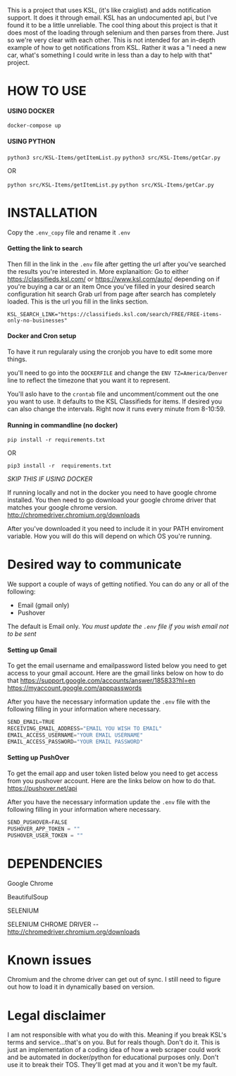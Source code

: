 This is a project that uses KSL, (it's like craiglist) and adds notification support. It does it through email. KSL has an undocumented api, but I've found it to be a little unreliable. The cool thing about this project is that it does most of the loading through selenium and then parses from there. Just so we're very clear with each other. This is not intended for an in-depth example of how to get notifications from KSL. Rather it was a "I need a new car, what's something I could write in less than a day to help with that" project.

# HOW TO USE

#### USING DOCKER

`docker-compose up`

#### USING PYTHON
`python3 src/KSL-Items/getItemList.py`
`python3 src/KSL-Items/getCar.py`

OR

`python src/KSL-Items/getItemList.py`
`python src/KSL-Items/getCar.py`

# INSTALLATION

Copy the `.env_copy` file and rename it `.env`

#### Getting the link to search

Then  fill in the link in the `.env` file after getting the url after you've searched the results you're interested in. 
	More explanaition:
		Go to either https://classifieds.ksl.com/ or https://www.ksl.com/auto/ depending on if you're buying a car or an item
		Once you've filled in your desired search configuration hit search
		Grab url from page after search has completely loaded.
		This is the url you fill in the links section.

`KSL_SEARCH_LINK="https://classifieds.ksl.com/search/FREE/FREE-items-only-no-businesses"`


#### Docker and Cron setup

To have it run regularaly using the cronjob you have to edit some more things.

you'll need to go into the `DOCKERFILE` and change the `ENV TZ=America/Denver` line to reflect the timezone that you want it to represent. 

You'll aslo have to the `crontab` file and uncomment/comment out the one you want to use. It defaults to the KSL Classifieds for items. If desired you can also change the intervals. Right now it runs every minute from 8-10:59.

#### Running in commandline (no docker)
`pip install -r requirements.txt`

OR

`pip3 install -r  requirements.txt`

*SKIP THIS IF USING DOCKER*

If running locally and not in the docker you need to have google chrome installed. You then need to go download your google chrome driver that matches your google chrome version.
http://chromedriver.chromium.org/downloads

After you've downloaded it you need to include it in your PATH enviroment variable. How you will do this will depend on which OS you're running.

# Desired way to communicate
We support a couple of ways of getting notified. You can do any or all of the following:
* Email (gmail only)
* Pushover

The default is Email only. *You must update the `.env` file if you wish email not to be sent*

#### Setting up Gmail

To get the email username and emailpassword listed below you need to get access to your gmail account. Here are the gmail links below on how to do that
https://support.google.com/accounts/answer/185833?hl=en
https://myaccount.google.com/apppasswords

After you have the necessary information update the `.env` file with the following filling in your information where necessary.

```python
SEND_EMAIL=TRUE
RECEIVING_EMAIL_ADDRESS="EMAIL YOU WISH TO EMAIL"
EMAIL_ACCESS_USERNAME="YOUR EMAIL USERNAME"
EMAIL_ACCESS_PASSWORD="YOUR EMAIL PASSWORD"
```

#### Setting up PushOver

To get the email app and user token listed below you need to get access from you pushover account. Here are the links below on how to do that.
https://pushover.net/api

After you have the necessary information update the `.env` file with the following filling in your information where necessary.

```python
SEND_PUSHOVER=FALSE
PUSHOVER_APP_TOKEN = ""
PUSHOVER_USER_TOKEN = ""
```


# DEPENDENCIES
Google Chrome

BeautifulSoup

SELENIUM

SELENIUM CHROME DRIVER -- http://chromedriver.chromium.org/downloads

# Known issues
Chromium and the chrome driver can get out of sync. I still need to figure out how to load it in dynamically based on version.

# Legal disclaimer
I am not responsible with what you do with this. Meaning if you break KSL's terms and service...that's on you.
But for reals though. Don't do it. This is just an implementation of a coding idea of how a web scraper could work and be automated in docker/python for educational purposes only. Don't use it to break their TOS. They'll get mad at you and it won't be my fault.
